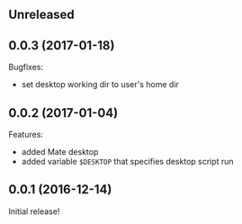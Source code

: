 ## Unreleased

## 0.0.3 (2017-01-18)

Bugfixes:

  - set desktop working dir to user's home dir

## 0.0.2 (2017-01-04)

Features:

  - added Mate desktop
  - added variable `$DESKTOP` that specifies desktop script run

## 0.0.1 (2016-12-14)

Initial release!
